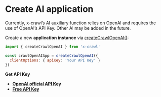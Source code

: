 # Create AI application

Currently, x-crawl’s AI auxiliary function relies on OpenAI and requires the use of OpenAI’s API Key. Other AI may be added in the future.

Create a new **application instance** via [createCrawlOpenAI()](/api/create-crawl-openai#createxcrawlopenai):

```js
import { createCrawlOpenAI } from 'x-crawl'

const crawlOpenAIApp = createCrawlOpenAI({
  clientOptions: { apiKey: 'Your API Key' }
})
```

**Get API Key**

- **[OpenAI official API Key](https://platform.openai.com/api-keys)**
- **[Free API Key](https://github.com/chatanywhere/GPT_API_free)**
